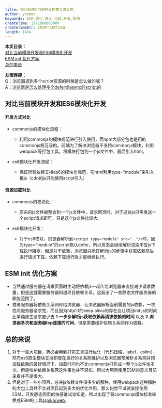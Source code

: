```yaml
---
title: 探讨ESM对当前开发的意义或影响
author: yrobot
keywords: ESM,探讨,意义,当前,开发,影响
createTime: 1571068800000
createTimeStr: 2019年10月15日
length: 1634
---
```

<a id='top'></a>



__本页目录：__   
[对比当前模块开发和ES6模块化开发](#compare)  
[ESM init 优化方案](#ESMinit)  
[总的来说](#All)  

__友情连接：__  
Q：浏览器遇到多个script资源的时候是怎么做的呢？  
A：[浏览器是怎么处理多个defer或async的script的](./浏览器是怎么处理多个defer或async的script的)

<a id='compare'></a>

## 对比当前模块开发和ES6模块化开发  
#### 开发方式对比  
- commonjs的模块化流程：  
  - 利用commonjs的模块规范进行引入使用，而npm大部分包也是用的commonjs规范写的。前端为了解决浏览器不支持commonjs模块，利用webpack等打包工具，将模块打包到一个js文件中，最后引入html。

- es6模块化开发流程：  
  - 保证所有依赖支持es6的模块化规范，在html利用type=“module”来引入根js（cdn的js只能使用script引入）

#### 资源加载对比  
- commonjs的模块化：  
  - 原来的js文件被整合到一个js文件中，请求网页时，对于这些js只需发送一个script请求即可，只是这个js文件比较大。

- es6模块化开发：  
  - 对于es6模块，浏览器解析到`<script type="module" src=".."/>`时，因为type="module"的script默认defer，所以页面会继续解析渲染不受js下载执行阻塞，但是对于依赖，浏览器只能在解析js的步骤中获取依赖然后进行请求下载，依赖下载运行后才能继续执行。


<a id='ESMinit'></a>

## ESM init 优化方案   
- 当然通过服务器在请求页面时主动将依赖js一起传给浏览器来直接减少请求数量，但是这就需要服务器知道项目依赖关系，这超出了一些静态文件服务器的职能范围了。  
- 或者服务器将依赖关系网传给浏览器，让浏览器解析当前需要的js依赖，一次性向服务器请求完，而且因为http1.1的keep alivia的存在会让项目init js的时间比单纯原生请求要少去 __1.一步步解析js获取依赖再请求依赖的时间__ 以及 __2.浏览器多次和服务器tcp连接的时间__，但是需要维护依赖关系网作为牺牲。

<a id='All'></a>

## 总的来说  
1. 对于一些大项目，势必会用到打包工具进行优化（代码压缩，label，eslint），然而es6原生模块支持即使在良好的关系网维护以及浏览器预解析关系网并预加载依赖的最好情况下，加载时间也不比commonjs打包成一整个js文件快多少。但是维护依赖关系网这件事也并不轻松。所以大项目使用ESM的意义目前来看并不是很大。  
2. 但是对于一些小项目，总共js依赖文件没多少的那种，使用webpack这种臃肿的大包工具并不会对项目起到多大的优化作用，那么何尝不试试直接使用ESM，开发静态网页的快感谁试谁知道，所以出现了将commonjs模块标准转换成ESM的工具[@pika/web](https://github.com/pikapkg/web)。

